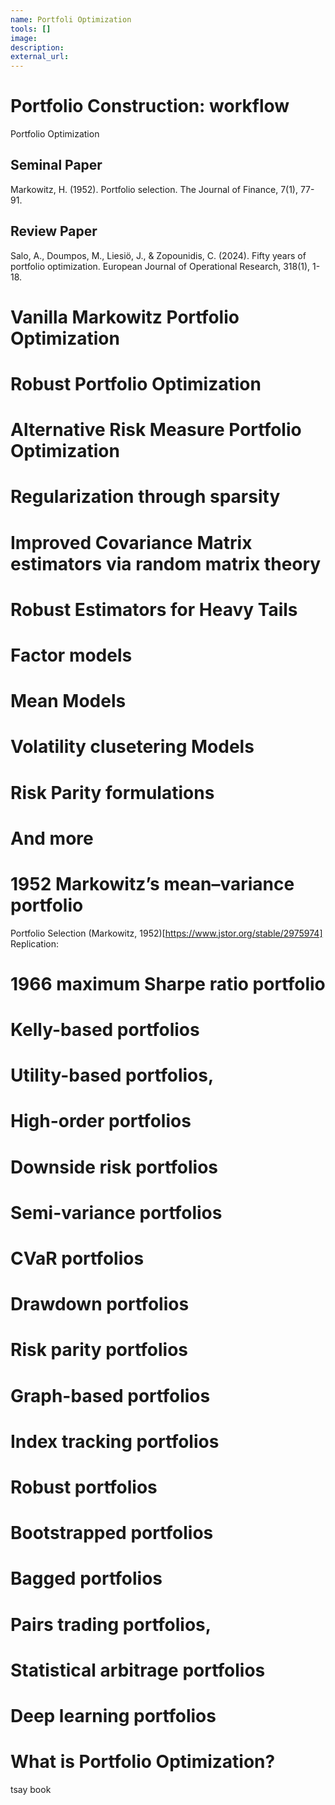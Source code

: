 ```yaml
---
name: Portfoli Optimization
tools: []
image:
description: 
external_url: 
---
```


# Portfolio Construction: workflow
Portfolio Optimization

## Seminal Paper 
Markowitz, H. (1952). Portfolio selection. The Journal of Finance, 7(1), 77-91.

## Review Paper
Salo, A., Doumpos, M., Liesiö, J., & Zopounidis, C. (2024). Fifty years of portfolio optimization. European Journal of Operational Research, 318(1), 1-18.

# Vanilla Markowitz Portfolio Optimization

# Robust Portfolio Optimization

# Alternative Risk Measure Portfolio Optimization

# Regularization through sparsity 

# Improved Covariance Matrix estimators via random matrix theory

# Robust Estimators for Heavy Tails

# Factor models

# Mean Models

# Volatility clusetering Models

# Risk Parity formulations

# And more

# 1952 Markowitz’s mean–variance portfolio 
Portfolio Selection (Markowitz, 1952)[https://www.jstor.org/stable/2975974]
Replication:

# 1966 maximum Sharpe ratio portfolio

# Kelly-based portfolios 
# Utility-based portfolios,
# High-order portfolios 
# Downside risk portfolios 
# Semi-variance portfolios 
# CVaR portfolios
# Drawdown portfolios 
# Risk parity portfolios 
# Graph-based portfolios 
# Index tracking portfolios
# Robust portfolios
# Bootstrapped portfolios 
# Bagged portfolios 
# Pairs trading portfolios,
# Statistical arbitrage portfolios
# Deep learning portfolios

# What is Portfolio Optimization?


tsay book